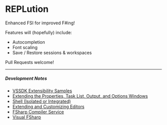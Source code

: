 # REPLution
Enhanced FSI for improved F#ing!

Features will (hopefully) include:
* Autocompletion
* Font scaling
* Save / Restore sessions & workspaces

Pull Requests welcome!


---

##### Development Notes #####
* [VSSDK Extensibility Samples](https://github.com/Microsoft/VSSDK-Extensibility-Samples)
* [Extending the Properties, Task List, Output, and Options Windows](https://msdn.microsoft.com/en-us/library/cc138529.aspx?f=255&MSPPError=-2147217396)
* [Shell (Isolated or Integrated)](https://msdn.microsoft.com/en-us/library/bb685612.aspx)
* [Extending and Customizing Editors](https://msdn.microsoft.com/en-us/library/dd885118.aspx)
* [FSharp Compiler Service](https://github.com/fsharp/FSharp.Compiler.Service/blob/master/src/fsharp/fsi/fsi.fs#L2435-2435)
* [Visual FSharp](https://github.com/Microsoft/visualfsharp/blob/master/src/fsharp/fsi/fsi.fs)
